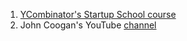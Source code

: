 1. [YCombinator's Startup School course](https://www.startupschool.org/)
2. John Coogan's YouTube [channel](https://www.youtube.com/c/JohnCooganPlus)
